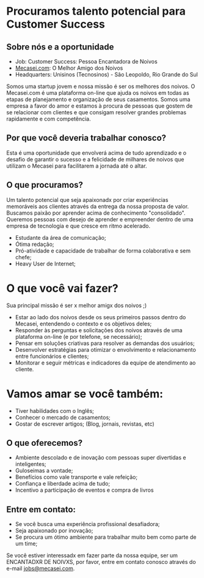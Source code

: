 # Procuramos talento potencial para Customer Success 

## Sobre nós e a oportunidade

- Job: Customer Success: Pessoa Encantadora de Noivos
- [Mecasei.com](https://mecasei.com): O Melhor Amigo dos Noivos
- Headquarters: Unisinos (Tecnosinos) - São Leopoldo, Rio Grande do Sul

Somos uma startup jovem e nossa missão é ser os melhores dos noivos. O Mecasei.com é uma plataforma on-line que ajuda os noivos em todas as etapas de planejamento e organização de seus casamentos. Somos uma empresa a favor do amor e estamos à procura de pessoas que gostem de se relacionar com clientes e que consigam resolver grandes problemas rapidamente e com competência.

## Por que você deveria trabalhar conosco?

Esta é uma oportunidade que envolverá acima de tudo aprendizado e o desafio de garantir o sucesso e a felicidade de milhares de noivos que utilizam o Mecasei para facilitarem a jornada até o altar.

## O que procuramos?
Um talento potencial que seja apaixonadx por criar experiências memoráveis aos clientes através da entrega da nossa proposta de valor. Buscamos paixão por aprender acima de conhecimento "consolidado". Queremos pessoas com desejo de aprender e empreender dentro de uma empresa de tecnologia e que cresce em ritmo acelerado.
- Estudante da área de comunicação;
- Ótima redação;
- Pró-atividade e capacidade de trabalhar de forma colaborativa e sem chefe;
- Heavy User de Internet;

# O que você vai fazer?
Sua principal missão é ser x melhor amigx dos noivos ;)
- Estar ao lado dos noivos desde os seus primeiros passos dentro do Mecasei, entendendo o contexto e os objetivos deles;
- Responder às perguntas e solicitações dos noivos através de uma plataforma on-line (e por telefone, se necessário);
- Pensar em soluções criativas para resolver as demandas dos usuários;
- Desenvolver estratégias para otimizar o envolvimento e relacionamento entre funcionários e clientes;
- Monitorar e seguir métricas e indicadores da equipe de atendimento ao cliente.

# Vamos amar se você também:
- Tiver habilidades com o Inglês;
- Conhecer o mercado de casamentos;
- Gostar de escrever artigos; (Blog, jornais, revistas,  etc)

## O que oferecemos?
- Ambiente descolado e de inovação com pessoas super divertidas e inteligentes;
- Guloseimas a vontade;
- Benefícios como vale transporte e vale refeição;
- Confiança e liberdade acima de tudo;
- Incentivo a participação de eventos e compra de livros

## Entre em contato:
- Se você busca uma experiência profissional desafiadora;
- Seja apaixonado por inovação;
- Se procura um ótimo ambiente para trabalhar muito bem como parte de um time;

Se você estiver interessadx em fazer parte da nossa equipe, ser um ENCANTADXR DE NOIVXS, por favor, entre em contato conosco através do e-mail jobs@mecasei.com. 
